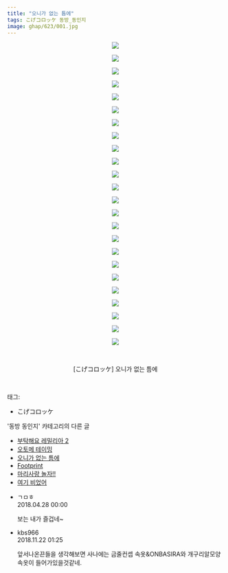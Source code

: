 ```yaml
---
title: "오니가 없는 틈에"
tags: こげコロッケ 동방_동인지
image: ghap/623/001.jpg
---
```

<div class="article">
<p style="text-align: center; clear: none; float: none;"><img src="{{ site.nasurl }}/ghap/623/001.jpg"/></p>
<p style="text-align: center; clear: none; float: none;"><img src="{{ site.nasurl }}/ghap/623/002.jpg"/></p>
<p style="text-align: center; clear: none; float: none;"><img src="{{ site.nasurl }}/ghap/623/003.jpg"/></p>
<p style="text-align: center; clear: none; float: none;"><img src="{{ site.nasurl }}/ghap/623/004.jpg"/></p>
<p style="text-align: center; clear: none; float: none;"><img src="{{ site.nasurl }}/ghap/623/005.jpg"/></p>
<p style="text-align: center; clear: none; float: none;"><img src="{{ site.nasurl }}/ghap/623/006.jpg"/></p>
<p style="text-align: center; clear: none; float: none;"><img src="{{ site.nasurl }}/ghap/623/007.jpg"/></p>
<p style="text-align: center; clear: none; float: none;"><img src="{{ site.nasurl }}/ghap/623/008.jpg"/></p>
<p style="text-align: center; clear: none; float: none;"><img src="{{ site.nasurl }}/ghap/623/009.jpg"/></p>
<p style="text-align: center; clear: none; float: none;"><img src="{{ site.nasurl }}/ghap/623/010.jpg"/></p>
<p style="text-align: center; clear: none; float: none;"><img src="{{ site.nasurl }}/ghap/623/011.jpg"/></p>
<p style="text-align: center; clear: none; float: none;"><img src="{{ site.nasurl }}/ghap/623/012.jpg"/></p>
<p style="text-align: center; clear: none; float: none;"><img src="{{ site.nasurl }}/ghap/623/013.jpg"/></p>
<p style="text-align: center; clear: none; float: none;"><img src="{{ site.nasurl }}/ghap/623/014.jpg"/></p>
<p style="text-align: center; clear: none; float: none;"><img src="{{ site.nasurl }}/ghap/623/015.jpg"/></p>
<p style="text-align: center; clear: none; float: none;"><img src="{{ site.nasurl }}/ghap/623/016.jpg"/></p>
<p style="text-align: center; clear: none; float: none;"><img src="{{ site.nasurl }}/ghap/623/017.jpg"/></p>
<p style="text-align: center; clear: none; float: none;"><img src="{{ site.nasurl }}/ghap/623/018.jpg"/></p>
<p style="text-align: center; clear: none; float: none;"><img src="{{ site.nasurl }}/ghap/623/019.jpg"/></p>
<p style="text-align: center; clear: none; float: none;"><img src="{{ site.nasurl }}/ghap/623/020.jpg"/></p>
<p style="text-align: center; clear: none; float: none;"><img src="{{ site.nasurl }}/ghap/623/021.jpg"/></p>
<p style="text-align: center; clear: none; float: none;"><img src="{{ site.nasurl }}/ghap/623/022.jpg"/></p>
<p style="text-align: center; clear: none; float: none;"><img src="{{ site.nasurl }}/ghap/623/023.jpg"/></p>
<p style="text-align: center; clear: none; float: none;"><img src="{{ site.nasurl }}/ghap/623/024.jpg"/></p>
<p style="text-align: center; clear: none; float: none;"><br/></p>
<p style="text-align: center; clear: none; float: none;">[こげコロッケ] 오니가 없는 틈에</p>
<p><br/></p>
</div><div class="tagTrail">
<p>태그: </p>
<ul>
<li>こげコロッケ</li>
</ul>
</div><div class="another">
<p>'동방 동인지' 카테고리의 다른 글</p>
<ul>
<li><a href="/2016-07-01-ghap_625">부탁해요 레밀리아 2</a></li>
<li><a href="/2016-07-01-ghap_624">오토메 테이밍</a></li>
<li><a href="/2016-07-01-ghap_623">오니가 없는 틈에</a></li>
<li><a href="/2016-07-01-ghap_622">Footprint</a></li>
<li><a href="/2016-07-01-ghap_621">마리사랑 놀자!!</a></li>
<li><a href="/2016-07-01-ghap_619">여기 비었어</a></li>
</ul>
</div><div class="cb_module cb_fluid">
<div class="cb_wrt cb_profile">
<div class="comment">
<ul>
<li class="cb_thumb_off" id="comment15246334">
<div class="cb_comment_area">
<div class="cb_info_area">
<div class="cb_section">
<span class="cb_nick_name">ㄱㅁㅎ</span>
</div>
<div class="cb_section">
<span class="cb_date">2018.04.28 00:00 </span>
</div>
</div>
<div class="cb_dsc_comment">
<p class="cb_dsc">
											보는 내가 즐겁네~
										</p>
</div>
</div></li>
<li class="cb_thumb_off" id="comment15376476">
<div class="cb_comment_area">
<div class="cb_info_area">
<div class="cb_section">
<span class="cb_nick_name">kbs966</span>
</div>
<div class="cb_section">
<span class="cb_date">2018.11.22 01:25 </span>
</div>
</div>
<div class="cb_dsc_comment">
<p class="cb_dsc">
											앞서나온끈들을 생각해보면 사나에는 금줄컨셉 속옷&amp;ONBASIRA와 개구리알모양 속옷이 들어가있을것같네.
										</p>
</div>
</div></li>
</ul>
</div>
</div><!-- commentList close -->
</div>